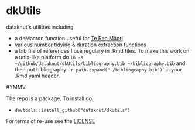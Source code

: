 # dkUtils
dataknut's utilities including

 * a deMacron function useful for [Te Reo Māori](https://www.tpk.govt.nz/en/whakamahia/te-reo-maori)
 * various number tidying & duration extraction functions
 * a bib file of references I use regulary in .Rmd files. To make this work on a unix-like platform do `ln -s ~/github/dataknut/dkUtils/bibliography.bib ~/bibliography.bib` and then put bibliography: '`r path.expand("~/bibliography.bib")`' in your .Rmd yaml header.

#YMMV

The repo is a package. To install do:

 * `devtools::install_github("dataknut/dkUtils")`

For terms of re-use see the [LICENSE](LICENSE)
